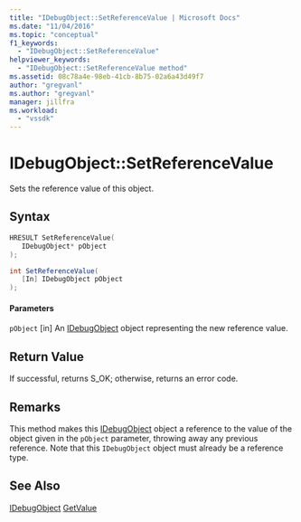 ```yaml
---
title: "IDebugObject::SetReferenceValue | Microsoft Docs"
ms.date: "11/04/2016"
ms.topic: "conceptual"
f1_keywords:
  - "IDebugObject::SetReferenceValue"
helpviewer_keywords:
  - "IDebugObject::SetReferenceValue method"
ms.assetid: 08c78a4e-98eb-41cb-8b75-02a6a43d49f7
author: "gregvanl"
ms.author: "gregvanl"
manager: jillfra
ms.workload:
  - "vssdk"
---
```

# IDebugObject::SetReferenceValue
Sets the reference value of this object.

## Syntax

```cpp
HRESULT SetReferenceValue( 
   IDebugObject* pObject
);
```

```csharp
int SetReferenceValue(
   [In] IDebugObject pObject
);
```

#### Parameters
 `pObject`
 [in] An [IDebugObject](../../../extensibility/debugger/reference/idebugobject.md) object representing the new reference value.

## Return Value
 If successful, returns S_OK; otherwise, returns an error code.

## Remarks
 This method makes this [IDebugObject](../../../extensibility/debugger/reference/idebugobject.md) object a reference to the value of the object given in the `pObject` parameter, throwing away any previous reference. Note that this `IDebugObject` object must already be a reference type.

## See Also
 [IDebugObject](../../../extensibility/debugger/reference/idebugobject.md)
 [GetValue](../../../extensibility/debugger/reference/idebugobject-getvalue.md)